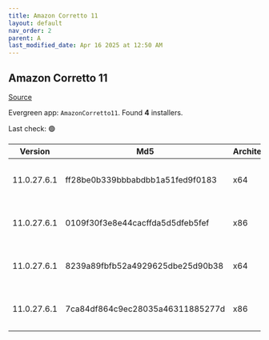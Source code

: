 ```yaml
---
title: Amazon Corretto 11
layout: default
nav_order: 2
parent: A
last_modified_date: Apr 16 2025 at 12:50 AM
---
```


## Amazon Corretto 11

[Source](https://aws.amazon.com/corretto/)

Evergreen app: `AmazonCorretto11`. Found **4** installers.

Last check: 🟢

| Version     | Md5                              | Architecture | Type | URI                                                                                                                                                                                                          |
| ----------- | -------------------------------- | ------------ | ---- | ------------------------------------------------------------------------------------------------------------------------------------------------------------------------------------------------------------ |
| 11.0.27.6.1 | ff28be0b339bbbabdbb1a51fed9f0183 | x64          | msi  | [https://corretto.aws/downloads/resources/11.0.27.6.1/amazon-corretto-11.0.27.6.1-windows-x64.msi](https://corretto.aws/downloads/resources/11.0.27.6.1/amazon-corretto-11.0.27.6.1-windows-x64.msi)         |
| 11.0.27.6.1 | 0109f30f3e8e44cacffda5d5dfeb5fef | x86          | msi  | [https://corretto.aws/downloads/resources/11.0.27.6.1/amazon-corretto-11.0.27.6.1-windows-x86.msi](https://corretto.aws/downloads/resources/11.0.27.6.1/amazon-corretto-11.0.27.6.1-windows-x86.msi)         |
| 11.0.27.6.1 | 8239a89fbfb52a4929625dbe25d90b38 | x64          | zip  | [https://corretto.aws/downloads/resources/11.0.27.6.1/amazon-corretto-11.0.27.6.1-windows-x64-jdk.zip](https://corretto.aws/downloads/resources/11.0.27.6.1/amazon-corretto-11.0.27.6.1-windows-x64-jdk.zip) |
| 11.0.27.6.1 | 7ca84df864c9ec28035a46311885277d | x86          | zip  | [https://corretto.aws/downloads/resources/11.0.27.6.1/amazon-corretto-11.0.27.6.1-windows-x86-jdk.zip](https://corretto.aws/downloads/resources/11.0.27.6.1/amazon-corretto-11.0.27.6.1-windows-x86-jdk.zip) |
